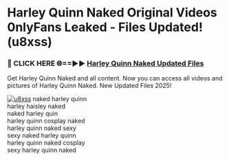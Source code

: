 # Harley Quinn Naked Original Videos 0nlyFans Leaked - Files Updated! (u8xss)

<h3>🔴 CLICK HERE 🌐==►► <a href="https://tinyurl.com/up5wt9bj" rel="nofollow">Harley Quinn Naked Updated Files</a></h3>

Get Harley Quinn Naked and all content. Now you can access all videos and pictures of Harley Quinn Naked. New Updated Files 2025!

[![u8xss](https://i.imgur.com/ABiUzMV.gif)](https://tinyurl.com/up5wt9bj)
naked harley quinn<br>
harley haisley naked<br>
naked harley quin<br>
harley quinn cosplay naked<br>
harley quinn naked sexy<br>
sexy naked harley quinn<br>
harley quinn naked cosplay<br>
sexy harley quinn naked